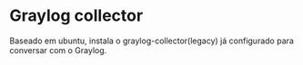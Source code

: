 # Graylog collector

Baseado em ubuntu, instala o graylog-collector(legacy) já configurado para conversar com o Graylog.
